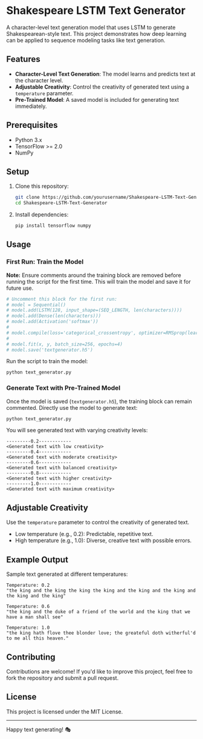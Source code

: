 
# Shakespeare LSTM Text Generator  
A character-level text generation model that uses LSTM to generate Shakespearean-style text. This project demonstrates how deep learning can be applied to sequence modeling tasks like text generation.  

## Features  
- **Character-Level Text Generation**: The model learns and predicts text at the character level.  
- **Adjustable Creativity**: Control the creativity of generated text using a `temperature` parameter.  
- **Pre-Trained Model**: A saved model is included for generating text immediately.  

## Prerequisites  
- Python 3.x  
- TensorFlow >= 2.0  
- NumPy  

## Setup  
1. Clone this repository:  
   ```bash
   git clone https://github.com/yourusername/Shakespeare-LSTM-Text-Generator.git
   cd Shakespeare-LSTM-Text-Generator
   ```
2. Install dependencies:  
   ```bash
   pip install tensorflow numpy
   ```

## Usage  

### First Run: Train the Model  
**Note:** Ensure comments around the training block are removed before running the script for the first time. This will train the model and save it for future use.  
```python
# Uncomment this block for the first run:
# model = Sequential()
# model.add(LSTM(128, input_shape=(SEQ_LENGTH, len(characters))))
# model.add(Dense(len(characters)))
# model.add(Activation('softmax'))
#
# model.compile(loss='categorical_crossentropy', optimizer=RMSprop(learning_rate=0.01))
#
# model.fit(x, y, batch_size=256, epochs=4)
# model.save('textgenerator.h5')
```
Run the script to train the model:  
```bash
python text_generator.py
```

### Generate Text with Pre-Trained Model  
Once the model is saved (`textgenerator.h5`), the training block can remain commented. Directly use the model to generate text:  
```bash
python text_generator.py
```

You will see generated text with varying creativity levels:  
```plaintext
---------0.2------------
<Generated text with low creativity>
---------0.4------------
<Generated text with moderate creativity>
---------0.6------------
<Generated text with balanced creativity>
---------0.8------------
<Generated text with higher creativity>
---------1.0------------
<Generated text with maximum creativity>
```

## Adjustable Creativity  
Use the `temperature` parameter to control the creativity of generated text.  
- Low temperature (e.g., 0.2): Predictable, repetitive text.  
- High temperature (e.g., 1.0): Diverse, creative text with possible errors.  

## Example Output  
Sample text generated at different temperatures:  
```plaintext
Temperature: 0.2  
"the king and the king the king the king and the king and the king and the king and the king"  

Temperature: 0.6  
"the king and the duke of a friend of the world and the king that we have a man shall see"  

Temperature: 1.0  
"the king hath flove thee blonder love; the greateful doth witherful'd to me all this heaven."  
```

## Contributing  
Contributions are welcome! If you'd like to improve this project, feel free to fork the repository and submit a pull request.

## License  
This project is licensed under the MIT License.  

---

Happy text generating! 🎭

